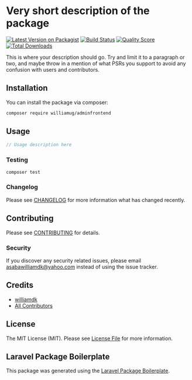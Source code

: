 # Very short description of the package

[![Latest Version on Packagist](https://img.shields.io/packagist/v/williamug/adminfrontend.svg?style=flat-square)](https://packagist.org/packages/williamug/adminfrontend)
[![Build Status](https://img.shields.io/travis/williamug/adminfrontend/master.svg?style=flat-square)](https://travis-ci.org/williamug/adminfrontend)
[![Quality Score](https://img.shields.io/scrutinizer/g/williamug/adminfrontend.svg?style=flat-square)](https://scrutinizer-ci.com/g/williamug/adminfrontend)
[![Total Downloads](https://img.shields.io/packagist/dt/williamug/adminfrontend.svg?style=flat-square)](https://packagist.org/packages/williamug/adminfrontend)

This is where your description should go. Try and limit it to a paragraph or two, and maybe throw in a mention of what PSRs you support to avoid any confusion with users and contributors.

## Installation

You can install the package via composer:

```bash
composer require williamug/adminfrontend
```

## Usage

``` php
// Usage description here
```

### Testing

``` bash
composer test
```

### Changelog

Please see [CHANGELOG](CHANGELOG.md) for more information what has changed recently.

## Contributing

Please see [CONTRIBUTING](CONTRIBUTING.md) for details.

### Security

If you discover any security related issues, please email asabawilliamdk@yahoo.com instead of using the issue tracker.

## Credits

- [williamdk](https://github.com/williamug)
- [All Contributors](../../contributors)

## License

The MIT License (MIT). Please see [License File](LICENSE.md) for more information.

## Laravel Package Boilerplate

This package was generated using the [Laravel Package Boilerplate](https://laravelpackageboilerplate.com).